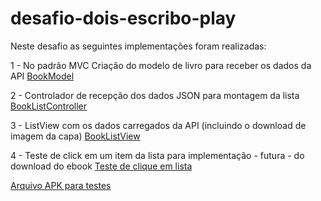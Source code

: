 # desafio-dois-escribo-play

Neste desafio as seguintes implementações foram realizadas:


1 - No padrão MVC Criação do modelo de livro para receber os dados da API
[BookModel](https://github.com/jnmouraneto/desafio-dois-escribo-play/blob/main/lib/models/BookModel.dart)

2 - Controlador de recepção dos dados JSON para montagem da lista
[BookListController](https://github.com/jnmouraneto/desafio-dois-escribo-play/blob/main/lib/controllers/BookListController.dart)

3 - ListView com os dados carregados da API (incluindo o download de imagem da capa)
[BookListView](https://github.com/jnmouraneto/desafio-dois-escribo-play/blob/main/lib/screens/BookListView.dart)

4 - Teste de click em um item da lista para implementação  - futura - do download do ebook
[Teste de clique em lista](https://github.com/jnmouraneto/desafio-dois-escribo-play/blob/main/screeshots/testeClick.png)


[Arquivo APK para testes](https://github.com/jnmouraneto/desafio-dois-escribo-play/blob/main/app-release.apk)

